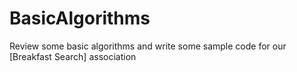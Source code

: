# BasicAlgorithms
Review some basic algorithms and write some sample code for our [Breakfast Search] association
